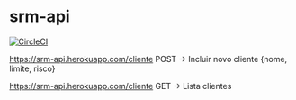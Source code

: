 # srm-api
[![CircleCI](https://circleci.com/gh/AllanMLeite/srm-api.svg?style=svg)](https://circleci.com/gh/AllanMLeite/srm-api)

https://srm-api.herokuapp.com/cliente POST -> Incluir novo cliente {nome, limite, risco}

https://srm-api.herokuapp.com/cliente GET -> Lista clientes
